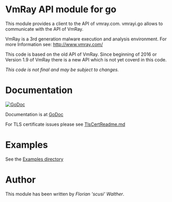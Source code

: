 VmRay API module for go
=======================

This module provides a client to the API of vmray.com.
vmrayi.go allows to communicate with the API of VmRay.

VmRay is a 3rd generation malware execution and analysis environment.
For more Information see: http://www.vmray.com/

This code is based on the old API of VmRay. 
Since beginning of 2016 or Version 1.9 of VmRay there is a new API which is not yet coverd in this code.

*This code is not final and may be subject to changes.*

Documentation
=============

[![GoDoc](https://godoc.org/github.com/scusi/vmray?status.svg)](https://godoc.org/github.com/scusi/vmray)

Documentation is at [GoDoc](https://godoc.org/github.com/scusi/vmray)

For TLS certificate issues please see [TlsCertReadme.md](https://github.com/scusi/vmray/blob/master/TlsCertReadme.md)

Examples
========

See the [Examples directory](https://github.com/scusi/vmray/tree/master/Examples)

Author
======

This module has been written by _Florian 'scusi' Walther_.

